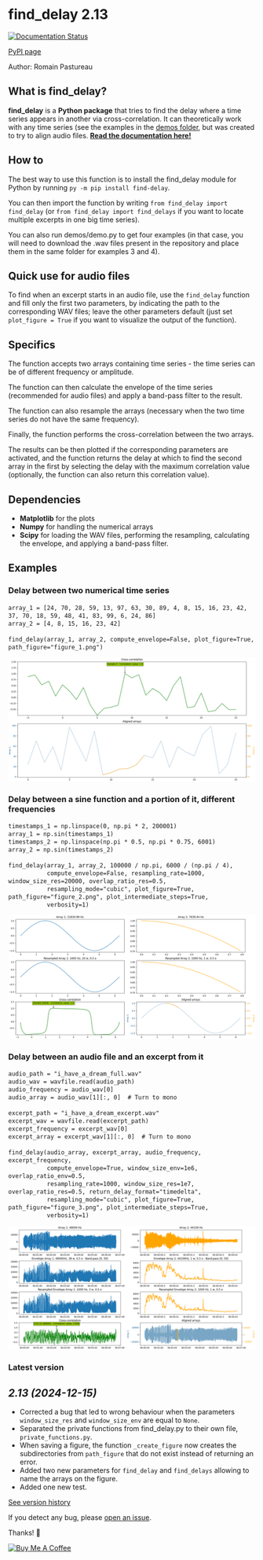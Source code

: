 # find_delay 2.13
[![Documentation Status](https://readthedocs.org/projects/find-delay/badge/?version=latest)](https://find-delay.readthedocs.io/en/latest/?badge=latest)

[PyPI page](https://pypi.org/project/find-delay/)

Author: Romain Pastureau

## What is find_delay?
**find_delay** is a **Python package** that tries to find the delay where a time series appears in another via 
cross-correlation. It can theoretically work with any time series (see the examples in the 
[demos folder](https://github.com/RomainPastureau/find_delay/tree/main/demos), but was created to try to align 
audio files.
**[Read the documentation here!](https://find-delay.readthedocs.io/en/latest/)**

## How to
The best way to use this function is to install the find_delay module for Python by running 
`py -m pip install find-delay`.

You can then import the function by writing `from find_delay import find_delay` (or `from find_delay import find_delays`
if you want to locate multiple excerpts in one big time series).

You can also run demos/demo.py to get four examples (in that case, you will need to download the .wav files present in 
the repository and place them in the same folder for examples 3 and 4).

## Quick use for audio files
To find when an excerpt starts in an audio file, use the `find_delay` function and fill only the first two parameters, 
by indicating the path to the corresponding WAV files; leave the other parameters default (just set `plot_figure = True`
if you want to visualize the output of the function).

## Specifics
The function accepts two arrays containing time series - the time series can be of different frequency or amplitude.

The function can then calculate the envelope of the time series (recommended for audio files) and apply a band-pass 
filter to the result.

The function can also resample the arrays (necessary when the two time series do not have the same frequency).

Finally, the function performs the cross-correlation between the two arrays.

The results can be then plotted if the corresponding parameters are activated, and the function returns the delay at 
which to find the second array in the first by selecting the delay with the maximum correlation value (optionally, the 
function can also return this correlation value).

## Dependencies
* **Matplotlib** for the plots
* **Numpy** for handling the numerical arrays
* **Scipy** for loading the WAV files, performing the resampling, calculating the envelope, and applying a band-pass 
  filter.

## Examples
### Delay between two numerical time series
```    
array_1 = [24, 70, 28, 59, 13, 97, 63, 30, 89, 4, 8, 15, 16, 23, 42, 37, 70, 18, 59, 48, 41, 83, 99, 6, 24, 86]
array_2 = [4, 8, 15, 16, 23, 42]

find_delay(array_1, array_2, compute_envelope=False, plot_figure=True, path_figure="figure_1.png")
```

![Delay between two numerical time series](https://raw.githubusercontent.com/RomainPastureau/find_delay/package/demos/figure_1.png)

### Delay between a sine function and a portion of it, different frequencies
```
timestamps_1 = np.linspace(0, np.pi * 2, 200001)
array_1 = np.sin(timestamps_1)
timestamps_2 = np.linspace(np.pi * 0.5, np.pi * 0.75, 6001)
array_2 = np.sin(timestamps_2)

find_delay(array_1, array_2, 100000 / np.pi, 6000 / (np.pi / 4),
           compute_envelope=False, resampling_rate=1000, window_size_res=20000, overlap_ratio_res=0.5,
           resampling_mode="cubic", plot_figure=True, path_figure="figure_2.png", plot_intermediate_steps=True,
           verbosity=1)
```

![Delay between a sine function and a portion of it, different frequencies](https://raw.githubusercontent.com/RomainPastureau/find_delay/package/demos/figure_2.png)

### Delay between an audio file and an excerpt from it
```
audio_path = "i_have_a_dream_full.wav"
audio_wav = wavfile.read(audio_path)
audio_frequency = audio_wav[0]
audio_array = audio_wav[1][:, 0]  # Turn to mono

excerpt_path = "i_have_a_dream_excerpt.wav"
excerpt_wav = wavfile.read(excerpt_path)
excerpt_frequency = excerpt_wav[0]
excerpt_array = excerpt_wav[1][:, 0]  # Turn to mono

find_delay(audio_array, excerpt_array, audio_frequency, excerpt_frequency,
           compute_envelope=True, window_size_env=1e6, overlap_ratio_env=0.5,
           resampling_rate=1000, window_size_res=1e7, overlap_ratio_res=0.5, return_delay_format="timedelta",
           resampling_mode="cubic", plot_figure=True, path_figure="figure_3.png", plot_intermediate_steps=True,
           verbosity=1)
```

![Delay between an audio file and an excerpt from it](https://raw.githubusercontent.com/RomainPastureau/find_delay/package/demos/figure_3.png)

### Latest version
*2.13 (2024-12-15)*
-----------------

* Corrected a bug that led to wrong behaviour when the parameters `window_size_res` and `window_size_env` are equal to
  `None`.
* Separated the private functions from find_delay.py to their own file, `private_functions.py`.
* When saving a figure, the function `_create_figure` now creates the subdirectories from `path_figure` that do not
  exist instead of returning an error.
* Added two new parameters for `find_delay` and `find_delays` allowing to name the arrays on the figure.
* Added one new test.

[See version history](https://find-delay.readthedocs.io/en/latest/version_history.html)

If you detect any bug, please [open an issue](https://github.com/RomainPastureau/find_delay/issues/new).

Thanks! 🦆

<a href="https://www.buymeacoffee.com/romainpastureau" target="_blank"><img src="https://cdn.buymeacoffee.com/buttons/default-green.png" alt="Buy Me A Coffee" height="41" width="174"></a>
